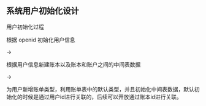 ## 系统用户初始化设计

用户初始化过程

根据 openid 初始化用户信息

->

根据用户信息新建账本以及账本和账户之间的中间表数据

->

为用户新增账单类型，利用账单表中的默认类型，并且初始化中间表数据，默认初始化的时候是通过用户id进行关联的，后续可以开放通过账本id进行关联。

